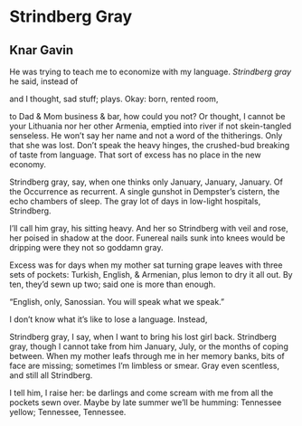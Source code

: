 # Strindberg Gray
## Knar Gavin
He was trying to teach me to economize with my language. _Strindberg gray_
he said, instead of


and I thought, sad stuff; plays. Okay: born, rented room,

to Dad & Mom business & bar, how could you not? Or thought,
I cannot be your Lithuania nor her other Armenia,
emptied into river if not skein-tangled senseless. He won’t say her name
and not a word of the thitherings. Only that she was lost. Don’t speak
the heavy hinges, the crushed-bud breaking of taste
from language. That sort of excess has no place in the new economy.

Strindberg gray, say, when one thinks only January, January, January.
Of the Occurrence as recurrent. A single gunshot
in Dempster’s cistern, the echo chambers of sleep. The gray lot
of days in low-light hospitals, Strindberg.

I’ll call him gray, his sitting heavy. And her so Strindberg with veil and
rose,
her poised in shadow at the door. Funereal nails sunk
into knees would be dripping were they not so goddamn gray.

Excess was for days when my mother sat turning grape leaves
with three sets of pockets: Turkish, English, & Armenian, plus lemon to dry it
all out.
By ten, they’d sewn up two; said one is more than enough.

“English, only, Sanossian.
You will speak what we speak.”

I don’t know what it’s like to lose
a language. Instead,

Strindberg gray, I say, when I want to bring his lost girl back. Strindberg
gray,
though I cannot take from him January, July, or the months of coping between.
When my mother leafs through me in her memory banks, bits of face are missing;
sometimes I’m limbless or smear. Gray even scentless, and still all
Strindberg.

I tell him, I raise her: be darlings and come scream with me
from all the pockets sewn over. Maybe by late summer we’ll be humming:
Tennessee yellow; Tennessee, Tennessee.